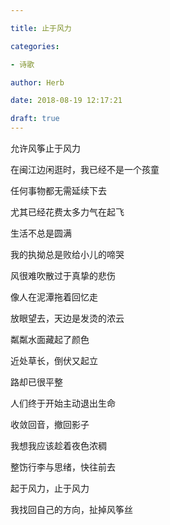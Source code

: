 ```yaml
---

title: 止于风力

categories:

- 诗歌

author: Herb

date: 2018-08-19 12:17:21

draft: true
---
```


允许风筝止于风力

在闽江边闲逛时，我已经不是一个孩童

任何事物都无需延续下去

尤其已经花费太多力气在起飞



生活不总是圆满

我的执拗总是败给小儿的啼哭

风很难吹散过于真挚的悲伤

像人在泥潭拖着回忆走



放眼望去，天边是发烫的浓云

粼粼水面藏起了颜色

近处草长，倒伏又起立

路却已很平整



人们终于开始主动退出生命

收敛回音，撤回影子

我想我应该趁着夜色浓稠

整饬行李与思绪，快往前去

起于风力，止于风力

我找回自己的方向，扯掉风筝丝